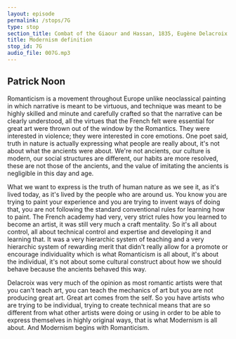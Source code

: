 ```yaml
---
layout: episode
permalink: /stops/7G
type: stop
section_title: Combat of the Giaour and Hassan, 1835, Eugène Delacroix
title: Modernism definition
stop_id: 7G
audio_file: 007G.mp3
---
```


## Patrick Noon

Romanticism is a movement throughout Europe unlike neoclassical painting in which narrative is meant to be virtuous, and technique was meant to be highly skilled and minute and carefully crafted so that the narrative can be clearly understood, all the virtues that the French felt were essential for great art were thrown out of the window by the Romantics.  They were interested in violence; they were interested in core emotions. One poet said, truth in nature is actually expressing what people are really about, it's not about what the ancients were about.  We're not ancients, our culture is modern, our social structures are different, our habits are more resolved, these are not those of the ancients, and the value of imitating the ancients is negligible in this day and age.

What we want to express is the truth of human nature as we see it, as it's lived today, as it's lived by the people who are around us.  You know you are trying to paint your experience and you are trying to invent ways of doing that, you are not following the standard conventional rules for learning how to paint.  The French academy had very, very strict rules how you learned to become an artist, it was still very much a craft mentality.  So it's all about control, all about technical control and expertise and developing it and learning that.  It was a very hierarchic system of teaching and a very hierarchic system of rewarding merit that didn't really allow for a promote or encourage individuality which is what Romanticism is all about, it's about the individual, it's not about some cultural construct about how we should behave because the ancients behaved this way.

Delacroix was very much of the opinion as most romantic artists were that you can't teach art, you can teach the mechanics of art but you are not producing great art.  Great art comes from the self.  So you have artists who are trying to be individual, trying to create technical means that are so different from what other artists were doing or using in order to be able to express themselves in highly original ways, that is what Modernism is all about.  And Modernism begins with Romanticism.
